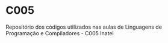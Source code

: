 # C005
Repositório dos códigos utilizados nas aulas de Linguagens de Programação e Compiladores - C005 Inatel
